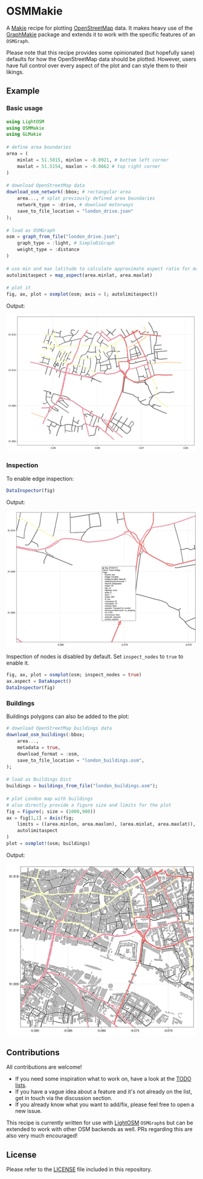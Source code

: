 # OSMMakie

A [Makie](https://github.com/JuliaPlots/Makie.jl) recipe for plotting [OpenStreetMap](https://www.openstreetmap.org/) data.
It makes heavy use of the [GraphMakie](https://github.com/JuliaPlots/GraphMakie.jl) package and extends it to work with the specific features of an `OSMGraph`.

Please note that this recipe provides some opinionated (but hopefully sane) defaults for how the OpenStreetMap data should be plotted.
However, users have full control over every aspect of the plot and can style them to their likings.

## Example

### Basic usage

```julia
using LightOSM
using OSMMakie
using GLMakie

# define area boundaries
area = (
    minlat = 51.5015, minlon = -0.0921, # bottom left corner
    maxlat = 51.5154, maxlon = -0.0662 # top right corner
)

# download OpenStreetMap data
download_osm_network(:bbox; # rectangular area
    area..., # splat previously defined area boundaries
    network_type = :drive, # download motorways
    save_to_file_location = "london_drive.json"
);

# load as OSMGraph
osm = graph_from_file("london_drive.json";
    graph_type = :light, # SimpleDiGraph
    weight_type = :distance
)

# use min and max latitude to calculate approximate aspect ratio for map projection
autolimitaspect = map_aspect(area.minlat, area.maxlat)

# plot it
fig, ax, plot = osmplot(osm; axis = (; autolimitaspect))
```

Output:

![London map](https://github.com/fbanning/OSMMakie-assets/blob/master/London.png)

### Inspection

To enable edge inspection:

```julia
DataInspector(fig)
```

Output:

![London map with inspection enabled](https://github.com/fbanning/OSMMakie-assets/blob/master/London_inspection.png)

Inspection of nodes is disabled by default.
Set `inspect_nodes` to `true` to enable it.

```julia
fig, ax, plot = osmplot(osm; inspect_nodes = true)
ax.aspect = DataAspect()
DataInspector(fig)
```

### Buildings

Buildings polygons can also be added to the plot:

```julia
# download OpenStreetMap buildings data
download_osm_buildings(:bbox;
    area...,
    metadata = true,
    download_format = :osm,
    save_to_file_location = "london_buildings.osm",
);

# load as Buildings Dict
buildings = buildings_from_file("london_buildings.osm");

# plot London map with buildings
# also directly provide a figure size and limits for the plot
fig = Figure(; size = (1000,900))
ax = fig[1,1] = Axis(fig; 
    limits = ((area.minlon, area.maxlon), (area.minlat, area.maxlat)),
    autolimitaspect
)
plot = osmplot!(osm; buildings)
```

Output:

![London map with buildings layer](https://github.com/fbanning/OSMMakie-assets/blob/master/London_buildings.png)

## Contributions

All contributions are welcome!
- If you need some inspiration what to work on, have a look at the [TODO lists](https://github.com/fbanning/OSMMakie.jl/projects).
- If you have a vague idea about a feature and it's not already on the list, get in touch via the discussion section.
- If you already know what you want to add/fix, please feel free to open a new issue.

This recipe is currently written for use with [LightOSM](https://github.com/DeloitteDigitalAPAC/LightOSM.jl) `OSMGraph`s but can be extended to work with other OSM backends as well.
PRs regarding this are also very much encouraged!

## License

Please refer to the [LICENSE](LICENSE) file included in this repository.
